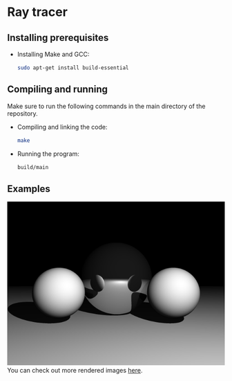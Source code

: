 # Ray tracer
## Installing prerequisites
* Installing Make and GCC:
	```bash
	sudo apt-get install build-essential
	```

## Compiling and running
Make sure to run the following commands in the main directory of the repository.  
* Compiling and linking the code:
	```bash
	make
	```
* Running the program:
	```bash
	build/main
	```

## Examples
![Render example](docs/example.bmp "Render example")  
You can check out more rendered images [here](https://imgur.com/a/QpEdjfb "Render examples").
